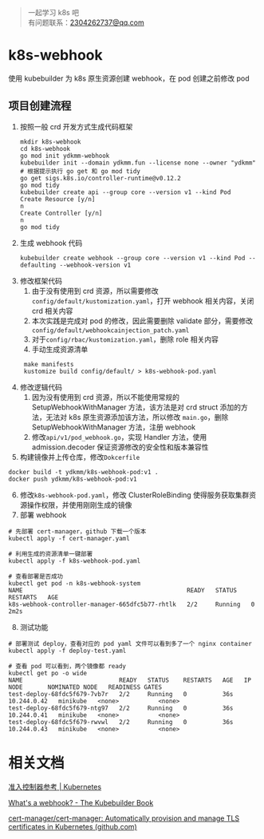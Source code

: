 > 一起学习 k8s 吧  
> 有问题联系：2304262737@qq.com
# k8s-webhook
使用 kubebuilder 为 k8s 原生资源创建 webhook，在 pod 创建之前修改 pod

## 项目创建流程
1. 按照一般 crd 开发方式生成代码框架
    ```shell
    mkdir k8s-webhook
    cd k8s-webhook
    go mod init ydkmm-webhook
    kubebuilder init --domain ydkmm.fun --license none --owner "ydkmm"
    # 根据提示执行 go get 和 go mod tidy
    go get sigs.k8s.io/controller-runtime@v0.12.2
    go mod tidy
    kubebuilder create api --group core --version v1 --kind Pod
    Create Resource [y/n]
    n
    Create Controller [y/n]
    n
    go mod tidy
    ```
2. 生成 webhook 代码
    ```shell
    kubebuilder create webhook --group core --version v1 --kind Pod --defaulting --webhook-version v1
    ```
3. 修改框架代码
   1. 由于没有使用到 crd 资源，所以需要修改 `config/default/kustomization.yaml`，打开 webhook 相关内容，关闭 crd 相关内容
   2. 本次实践是完成对 pod 的修改，因此需要删除 validate 部分，需要修改`config/default/webhookcainjection_patch.yaml`
   3. 对于`config/rbac/kustomization.yaml`，删除 role 相关内容
   4. 手动生成资源清单
   ```shell
    make manifests
    kustomize build config/default/ > k8s-webhook-pod.yaml
    ```
4. 修改逻辑代码
   1. 因为没有使用到 crd 资源，所以不能使用常规的 SetupWebhookWithManager 方法，该方法是对 crd struct 添加的方法，无法对 k8s 原生资源添加该方法，所以修改 `main.go`，删除 SetupWebhookWithManager 方法，注册 webhook
   2. 修改`api/v1/pod_webhook.go`，实现 Handler 方法，使用 admission.decoder 保证资源修改的安全性和版本兼容性
5. 构建镜像并上传仓库，修改`Dokcerfile`
```shell
docker build -t ydkmm/k8s-webhook-pod:v1 .
docker push ydkmm/k8s-webhook-pod:v1
```
6. 修改`k8s-webhook-pod.yaml`，修改 ClusterRoleBinding 使得服务获取集群资源操作权限，并使用刚刚生成的镜像
7. 部署 webhook
```shell
# 先部署 cert-manager，github 下载一个版本
kubectl apply -f cert-manager.yaml

# 利用生成的资源清单一键部署
kubectl apply -f k8s-webhook-pod.yaml

# 查看部署是否成功
kubectl get pod -n k8s-webhook-system
NAME                                              READY   STATUS    RESTARTS   AGE
k8s-webhook-controller-manager-665dfc5b77-rhtlk   2/2     Running   0          2m2s
```
8. 测试功能
```shell
# 部署测试 deploy，查看对应的 pod yaml 文件可以看到多了一个 nginx container
kubectl apply -f deploy-test.yaml

# 查看 pod 可以看到，两个镜像都 ready
kubectl get po -o wide
NAME                           READY   STATUS    RESTARTS   AGE   IP            NODE       NOMINATED NODE   READINESS GATES
test-deploy-68fdc5f679-7vb7r   2/2     Running   0          36s   10.244.0.42   minikube   <none>           <none>
test-deploy-68fdc5f679-ntg97   2/2     Running   0          36s   10.244.0.41   minikube   <none>           <none>
test-deploy-68fdc5f679-rwvwl   2/2     Running   0          36s   10.244.0.43   minikube   <none>           <none>
```
# 相关文档
[准入控制器参考 | Kubernetes](https://kubernetes.io/zh-cn/docs/reference/access-authn-authz/admission-controllers/)

[What's a webhook? - The Kubebuilder Book](https://book.kubebuilder.io/reference/webhook-overview)

[cert-manager/cert-manager: Automatically provision and manage TLS certificates in Kubernetes (github.com)](https://github.com/cert-manager/cert-manager/)
